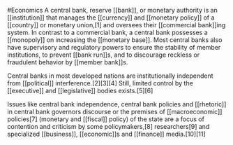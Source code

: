 #Economics 
A central bank, reserve [[bank]], or monetary authority is an [[institution]] that manages the [[currency]] and [[monetary policy]] of a [[country]] or monetary union,[1] and oversees their [[commercial bank]]ing system. In contrast to a commercial bank, a central bank possesses a [[monopoly]] on increasing the [[monetary base]]. Most central banks also have supervisory and regulatory powers to ensure the stability of member institutions, to prevent [[bank run]]s, and to discourage reckless or fraudulent behavior by [[member bank]]s.

Central banks in most developed nations are institutionally independent from [[political]] interference.[2][3][4] Still, limited control by the [[executive]] and [[legislative]] bodies exists.[5][6]

Issues like central bank independence, central bank policies and [[rhetoric]] in central bank governors discourse or the premises of [[macroeconomic]] policies[7] (monetary and [[fiscal]] policy) of the state are a focus of contention and criticism by some policymakers,[8] researchers[9] and specialized [[business]], [[economic]]s and [[finance]] media.[10][11]